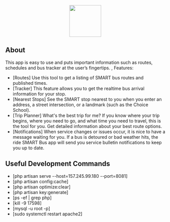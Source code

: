 <p align="center"><a href="https://laravel.com" target="_blank"><img src="https://github.com/vinoth-rigpa/smart-bus/raw/main/public/images/vaango_logo.png" width="100"></a></p>

## About 

This app is easy to use and puts important information such as routes, schedules and bus tracker at the user’s fingertips. 
, Features:

- [Routes] Use this tool to get a listing of SMART bus routes and published times.
- [Tracker] This feature allows you to get the realtime bus arrival information for your stop.
- [Nearest Stops] See the SMART stop nearest to you when you enter an address, a street intersection, or a landmark (such as the Choice School).
- [Trip Planner] What's the best trip for me? If you know where your trip begins, where you need to go, and what time you need to travel, this is the tool for you. Get detailed information about your best route options.
- [Notifications] When service changes or issues occur, it is nice to have a message waiting for you. If a bus is detoured or bad weather hits, the ride SMART Bus app will send you service bulletin notifications to keep you up to date.

## Useful Development Commands
- [php artisan serve --host=157.245.99.180 --port=8081]
- [php artisan config:cache]
- [php artisan optimize:clear]
- [php artisan key:generate]
- [ps -ef | grep php]
- [kill -9 17598]
- [mysql -u root -p]
- [sudo systemctl restart apache2]